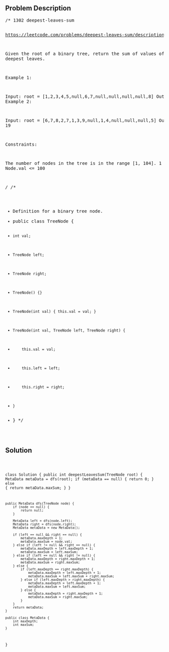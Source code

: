 <!--
<style>
  body { font-family: Arial, sans-serif; }
  .container { max-width: 200px; margin: 0 auto; padding: 10px; }
  .comment-block { background-color: #f9f9f9; padding: 10px; border-left: 5px solid #ccc; width: 200px; margin: 20px auto; overflow-wrap: break-word; white-space: pre-wrap; }
  .code-block { background-color: #f4f4f4; padding: 10px; border: 1px solid #ddd; width: 50%; margin: 20px auto; overflow-wrap: break-word; white-space: pre-wrap; }
</style>
-->

<div class='container'>
<h2>Problem Description</h2>
<div class='comment-block'>
<pre>
/* 1302 deepest-leaves-sum

https://leetcode.com/problems/deepest-leaves-sum/description/

Given the root of a binary tree, return the sum of values of its deepest leaves.
 

Example 1:


Input: root = [1,2,3,4,5,null,6,7,null,null,null,null,8]
Output: 15
Example 2:

Input: root = [6,7,8,2,7,1,3,9,null,1,4,null,null,null,5]
Output: 19
 

Constraints:

The number of nodes in the tree is in the range [1, 104].
1 <= Node.val <= 100

*/
/**
 * Definition for a binary tree node.
 * public class TreeNode {
 *     int val;
 *     TreeNode left;
 *     TreeNode right;
 *     TreeNode() {}
 *     TreeNode(int val) { this.val = val; }
 *     TreeNode(int val, TreeNode left, TreeNode right) {
 *         this.val = val;
 *         this.left = left;
 *         this.right = right;
 *     }
 * }
 */
</pre>
</div>

<h2>Solution</h2>
<div class='code-block'>
<pre><code class='language-java'>

class Solution {
    public int deepestLeavesSum(TreeNode root) {
        MetaData metaData = dfs(root);
        if (metaData == null) {
            return 0;
        } else {
            return metaData.maxSum;
        }
    }

    public MetaData dfs(TreeNode node) {
        if (node == null) {
            return null;
        }

        MetaData left = dfs(node.left);
        MetaData right = dfs(node.right);
        MetaData metaData = new MetaData();

        if (left == null && right == null) {
            metaData.maxDepth = 1;
            metaData.maxSum = node.val;
        } else if (left != null && right == null) {
            metaData.maxDepth = left.maxDepth + 1;
            metaData.maxSum = left.maxSum;
        } else if (left == null && right != null) {
            metaData.maxDepth = right.maxDepth + 1;
            metaData.maxSum = right.maxSum;
        } else {
            if (left.maxDepth == right.maxDepth) {
                metaData.maxDepth = left.maxDepth + 1;
                metaData.maxSum = left.maxSum + right.maxSum;
            } else if (left.maxDepth > right.maxDepth) {
                metaData.maxDepth = left.maxDepth + 1;
                metaData.maxSum = left.maxSum;
            } else {
                metaData.maxDepth = right.maxDepth + 1;
                metaData.maxSum = right.maxSum;
            }
        }
        return metaData;
    }

    public class MetaData {
        int maxDepth;
        int maxSum;
    }
}</code></pre>
</div>
</div>
